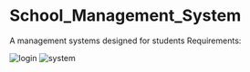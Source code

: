 # School_Management_System
A management systems designed for students
Requirements:
  
![login](https://user-images.githubusercontent.com/99958134/173241496-553931b3-e2d5-4cec-b968-3b29defd713f.jpg)
![system](https://user-images.githubusercontent.com/99958134/173241503-7854c128-0391-408d-afb1-c161f925dd79.jpg)
